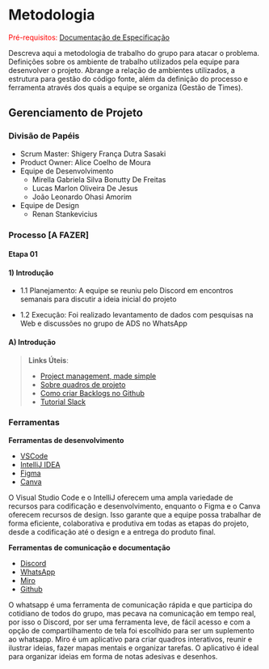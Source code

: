 
# Metodologia

<span style="color:red">Pré-requisitos: <a href="2-Especificação do Projeto.md"> Documentação de Especificação</a></span>

Descreva aqui a metodologia de trabalho do grupo para atacar o problema. Definições sobre os ambiente de trabalho utilizados pela  equipe para desenvolver o projeto. Abrange a relação de ambientes utilizados, a estrutura para gestão do código fonte, além da definição do processo e ferramenta através dos quais a equipe se organiza (Gestão de Times).

<!-- ## Controle de Versão

A ferramenta de controle de versão adotada no projeto foi o
[Git](https://git-scm.com/), sendo que o [Github](https://github.com)
foi utilizado para hospedagem do repositório.

O projeto segue a seguinte convenção para o nome de branches:

- `main`: versão estável já testada do software
- `unstable`: versão já testada do software, porém instável
- `testing`: versão em testes do software
- `dev`: versão de desenvolvimento do software

Quanto à gerência de issues, o projeto adota a seguinte convenção para
etiquetas:

- `documentation`: melhorias ou acréscimos à documentação
- `bug`: uma funcionalidade encontra-se com problemas
- `enhancement`: uma funcionalidade precisa ser melhorada
- `feature`: uma nova funcionalidade precisa ser introduzida

Discuta como a configuração do projeto foi feita na ferramenta de versionamento escolhida. Exponha como a gerência de tags, merges, commits e branchs é realizada. Discuta como a gerência de issues foi realizada.

> **Links Úteis**:
> - [Tutorial GitHub](https://guides.github.com/activities/hello-world/)
> - [Git e Github](https://www.youtube.com/playlist?list=PLHz_AreHm4dm7ZULPAmadvNhH6vk9oNZA)
>  - [Comparando fluxos de trabalho](https://www.atlassian.com/br/git/tutorials/comparing-workflows)
> - [Understanding the GitHub flow](https://guides.github.com/introduction/flow/)
> - [The gitflow workflow - in less than 5 mins](https://www.youtube.com/watch?v=1SXpE08hvGs) -->

## Gerenciamento de Projeto

### Divisão de Papéis

- Scrum Master: Shigery França Dutra Sasaki
- Product Owner: Alice Coelho de Moura
- Equipe de Desenvolvimento
   - Mirella Gabriela Silva Bonutty De Freitas
   - Lucas Marlon Oliveira De Jesus
   - João Leonardo Ohasi Amorim
- Equipe de Design
   - Renan Stankevicius

### Processo [A FAZER]

#### Etapa 01

#### 1) Introdução

- 1.1 Planejamento: A equipe se reuniu pelo Discord em encontros semanais
para discutir a ideia inicial do projeto

- 1.2 Execução: Foi realizado levantamento de dados com pesquisas na Web
e discussões no grupo de ADS no WhatsApp

#### A) Introdução
 
> **Links Úteis**:
> - [Project management, made simple](https://github.com/features/project-management/)
> - [Sobre quadros de projeto](https://docs.github.com/pt/github/managing-your-work-on-github/about-project-boards)
> - [Como criar Backlogs no Github](https://www.youtube.com/watch?v=RXEy6CFu9Hk)
> - [Tutorial Slack](https://slack.com/intl/en-br/)

### Ferramentas

**Ferramentas de desenvolvimento**

- [VSCode](https://code.visualstudio.com/)
- [IntelliJ IDEA ](https://www.jetbrains.com/pt-br/idea/)  
- [Figma](https://www.figma.com)
- [Canva](https://www.canva.com)

O Visual Studio Code e o IntelliJ oferecem uma ampla variedade de recursos para codificação e desenvolvimento, enquanto o Figma e o Canva oferecem recursos de design. Isso garante que a equipe possa trabalhar de forma eficiente, colaborativa e produtiva em todas as etapas do projeto, desde a codificação até o design e a entrega do produto final.

**Ferramentas de comunicação e documentação**

- [Discord](https://discord.com/)
- [WhatsApp](https://whatsapp.com/)
- [Miro](https://miro.com/)
- [Github](https://github.com/)

O whatsapp é uma ferramenta de comunicação rápida e que participa do cotidiano de todos do grupo, mas pecava na comunicação em tempo real, por isso o Discord, por ser uma ferramenta leve, de fácil acesso e com a opção de compartilhamento de tela foi escolhido para ser um suplemento ao whatsapp.
Miro é um aplicativo para criar quadros interativos, reunir e ilustrar ideias, fazer mapas mentais e organizar tarefas. O aplicativo é ideal para organizar ideias em forma de notas adesivas e desenhos.
